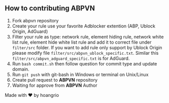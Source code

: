 ## How to contributing ABPVN
1. Fork abpvn repository
2. Create your rule use your favorite Adblocker extention (ABP, Ublock Origin, AdGuard)
3. Filter your rule as type: network rule, element hiding rule, network white list rule, element hide white list rule and add it to correct file under `filter/src` folder. If you want to add rule only support by Ublock Origin please modify file `filter/src/abpvn_ublock_specific.txt`. Similar this `filter/src/abpvn_adguard_specific.txt` is for AdGuard.
4. Run `bash commit.sh` then follow question for commit type and update domain.
5. Run `git push` with git-bash in Windows or terminal on Unix/Linux
6. Create pull request to **ABPVN** repository
7. Waiting for approve from **ABPVN** Author

Made with ♥ by hoangrio
